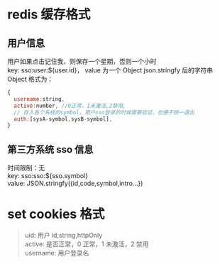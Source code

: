 # redis 缓存格式

## 用户信息

用户如果点击记住我，则保存一个星期，否则一个小时  
key: sso:user:${user.id}，
value 为一个 Object json.stringfy 后的字符串  
Object 格式为：

```javascript
{
  username:string,
  active:number, //0正常，1未激活,2禁用,
  // 存入各个系统的symbol，用户sso登录的时候需要验证，也便于统一退出
  auth:[sysA-symbol,sysB-symbol],
}
```

## 第三方系统 sso 信息

时间限制：无  
key: sso:sso:${sso.symbol}  
value: JSON.stringfy({id,code,symbol,intro...})

# set cookies 格式

> uid: 用户 id,string,httpOnly  
> active: 是否正常，0 正常，1 未激活，2 禁用  
> username: 用户登录名
